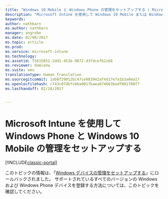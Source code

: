 ```yaml
---
title: "Windows 10 Mobile と Windows Phone の管理をセットアップする | Microsoft Docs"
description: "Microsoft Intune を使用して Windows 10 Mobile または Windows Phone デバイスのモバイル デバイス管理 (MDM) を有効にします。"
keywords: 
author: nathbarn
ms.author: nathbarn
manager: angrobe
ms.date: 02/08/2017
ms.topic: article
ms.prod: 
ms.service: microsoft-intune
ms.technology: 
ms.assetid: f5615051-2dd1-453b-9872-d3fdcefb2cb8
ms.reviewer: damionw
ms.suite: ems
translationtype: Human Translation
ms.sourcegitcommit: 1ab8f29012bc47ce983942af4d17e7a1b3a0ea17
ms.openlocfilehash: c743c074bfc66a9017baea674663bedf801f08f7
ms.lasthandoff: 02/18/2017


---
```



# <a name="set-up-windows-phone-and-windows-10-mobile-management-with-microsoft-intune"></a>Microsoft Intune を使用して Windows Phone と Windows 10 Mobile の管理をセットアップする

[!INCLUDE[classic-portal](../includes/classic-portal.md)]

このトピックの情報は、「[Windows デバイスの管理をセットアップする](set-up-windows-device-management-with-microsoft-intune.md)」にロールバックされました。 サポートされているすべてのバージョンの Windows および Windows Phone デバイスを登録する方法については、このトピックを確認してください。
